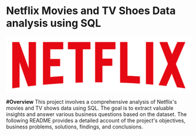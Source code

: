 # Netflix Movies and TV Shoes Data analysis using SQL

![Netflix logo](https://github.com/MARUTHI254/netflix_sql_project/blob/main/logo.png)


**#Overview**
This project involves a comprehensive analysis of Netflix's movies and TV shows data using SQL. The goal is to extract valuable insights and answer various business questions based on the dataset. The following README provides a detailed account of the project's objectives, business problems, solutions, findings, and conclusions.


